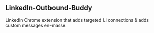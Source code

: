 ## LinkedIn-Outbound-Buddy
LinkedIn Chrome extension that adds targeted LI connections &amp; adds custom messages en-masse.
